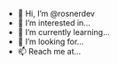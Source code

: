 - 👋 Hi, I’m @rosnerdev
- 👀 I’m interested in...
- 🌱 I’m currently learning...
- 💞️ I’m looking for...
- 📫 Reach me at...
